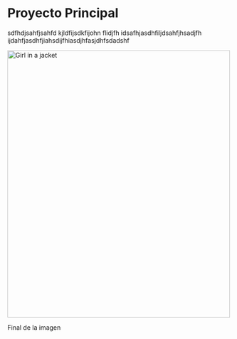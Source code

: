 <h1> Proyecto Principal </h1>
<p>
  sdfhdjsahfjsahfd kjldfijsdkfijohn flidjfh
  idsafhjasdhfiljdsahfjhsadjfh
  ijdahfjasdhfjiahsdijfhiasdjhfasjdhfsdadshf
  <p/>
  <img src="img_girl.jpg" alt="Girl in a jacket" width="500" height="600">
  <p>Final de la imagen </p>

  
  
